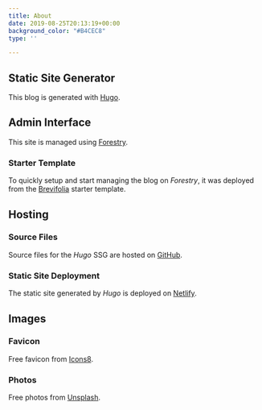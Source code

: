 ```yaml
---
title: About
date: 2019-08-25T20:13:19+00:00
background_color: "#B4CEC8"
type: ''

---
```

## Static Site Generator

This blog is generated with [Hugo](https://gohugo.io/ "fastest static site generator").

## Admin Interface

This site is managed using [Forestry](https://forestry.io/ "A static CMS that commits").

### Starter Template

To quickly setup and start managing the blog on _Forestry_, it was deployed from the [Brevifolia](https://github.com/kendallstrautman/brevifolia-hugo-forestry "start Hugo blog on Forestry CMS") starter template. 

## Hosting

### Source Files

Source files for the _Hugo_ SSG are hosted on [GitHub](https://github.com/ "code development platform").

### Static Site Deployment

The static site generated by _Hugo_ is deployed on [Netlify](https://www.netlify.com/ "static site deployment").

## Images

### Favicon

Free favicon from [Icons8](https://icons8.com/ "free icons").

### Photos

Free photos from [Unsplash](https://unsplash.com/ "free photos").
